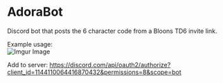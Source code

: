 # AdoraBot
Discord bot that posts the 6 character code from a Bloons TD6 invite link.<br>

Example usage:<br>
![Imgur Image](https://i.imgur.com/eAokf7w.png)

Add to server: https://discord.com/api/oauth2/authorize?client_id=1144110064416870432&permissions=8&scope=bot
